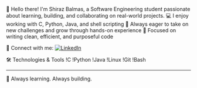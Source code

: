 👋 Hello there!
I'm Shiraz Balmas, a Software Engineering student passionate about learning, building, and collaborating on real-world projects.
💻 I enjoy working with C, Python, Java, and shell scripting
🚀 Always eager to take on new challenges and grow through hands-on experience
🎯 Focused on writing clean, efficient, and purposeful code

📢 Connect with me:
[![LinkedIn](https://img.shields.io/badge/LinkedIn-blue?logo=linkedin&style=flat-square)](https://www.linkedin.com/in/shiraz-balmas/)

🛠️ Technologies & Tools
!C
!Python
!Java
!Linux
!Git
!Bash

---

🚧 Always learning. Always building.
